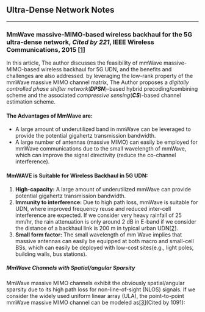 ##  Ultra-Dense Network Notes  
---  
### MmWave massive-MIMO-based wireless backhaul for the 5G ultra-dense network, *Cited by 221*, IEEE Wireless Communications, 2015 [[1]](https://ieeexplore.ieee.org/document/7306533)
In this article, The author discusses the feasibility of mmWave massive-MIMO-based wireless backhaul for 5G UDN, and the benefits and challenges are also addressed. by leveraging the low-rank property of the mmWave massive MIMO channel matrix, The Author proposes a *digitally controlled phase shifter network*(***DPSN***)-based hybrid precoding/combining scheme and the associated *compressive sensing*(***CS***)-based channel estimation scheme.

#### The Advantages of MmWave are:
* A large amount of underutilized band in mmWave can be leveraged to provide the potential gigahertz transmission bandwidth.  
* A large number of antennas (massive MIMO) can easily be employed for mmWave communications due to the small wavelength of mmWave, which can improve the signal directivity (reduce the co-channel interference).  

#### MmWAVE is Suitable for Wireless Backhaul in 5G UDN:
1. **High-capacity:** A large amount of underutilized mmWave can provide potential gigahertz transmission bandwidth.
2. **Immunity to interference:** Due to high path loss, mmWave is suitable for UDN, where improved frequency reuse and reduced inter-cell interference are expected. If we consider very heavy rainfall of 25 mm/hr, the rain attenuation is only around 2 dB in E-band if we consider the distance of a backhaul link is 200 m in typical urban UDN[[2]](https://ieeexplore.ieee.org/abstract/document/7000981).  
3. **Small form factor:** The small wavelength of mm Wave implies that massive antennas can easily be equipped at both macro and small-cell BSs, which can easily be deployed with low-cost sites(e.g., light poles, building walls, bus stations).   

##### MmWave Channels with Spatial/angular Sparsity
MmWave massive MIMO channels exhibit the obviously spatial/angular sparsity due to its high path loss for non-line-of-sight (NLOS) signals. If we consider the widely used uniform linear array (ULA), the point-to-point mmWave massive MIMO channel can be modeled as[[3]](https://ieeexplore.ieee.org/abstract/document/6847111)(Cited by 1091):  
